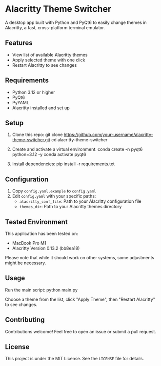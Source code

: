 # Alacritty Theme Switcher

A desktop app built with Python and PyQt6 to easily change themes in Alacritty, a fast, cross-platform terminal emulator.

## Features

- View list of available Alacritty themes
- Apply selected theme with one click
- Restart Alacritty to see changes

## Requirements

- Python 3.12 or higher
- PyQt6
- PyYAML
- Alacritty installed and set up

## Setup

1. Clone this repo:
git clone https://github.com/your-username/alacritty-theme-switcher.git
cd alacritty-theme-switcher

2. Create and activate a virtual environment:
conda create -n pyqt6 python=3.12 -y
conda activate pyqt6

3. Install dependencies:
pip install -r requirements.txt

## Configuration

1. Copy `config.yaml.example` to `config.yaml`
2. Edit `config.yaml` with your specific paths:
   - `alacritty_conf_file`: Path to your Alacritty configuration file
   - `themes_dir`: Path to your Alacritty themes directory

## Tested Environment

This application has been tested on:
- MacBook Pro M1
- Alacritty Version 0.13.2 (bb8ea18)

Please note that while it should work on other systems, some adjustments might be necessary.

## Usage

Run the main script:
python main.py

Choose a theme from the list, click "Apply Theme", then "Restart Alacritty" to see changes.

## Contributing

Contributions welcome! Feel free to open an issue or submit a pull request.

## License

This project is under the MIT License. See the `LICENSE` file for details.
